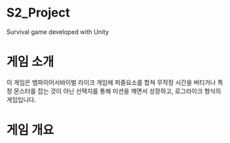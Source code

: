 # S2_Project
 Survival game developed with Unity




# 게임 소개
이 게임은 뱀파이어서바이벌 라이크 게임에 퍼즐요소를 합쳐 무작정 시간을 버티거나 특정 몬스터를 잡는 것이 아닌 선택지를 통해 미션을 깨면서 성장하고, 로그라이크 형식의 게임입니다.


# 게임 개요

